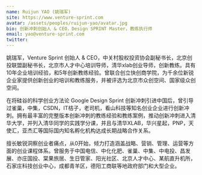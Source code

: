 ```yaml
---
name: Ruijun YAO (姚瑞军)
site: https://www.venture-sprint.com
avatar: /assets/peoples/ruijun-yao/avatar.jpg
bio: 创新冲刺创始人 & CEO，Design SPRINT Master，教练执行师
email: yao@venture-sprint.com
twitter: 
---
```


姚瑞军，Venture Sprint 创始人 & CEO，中关村股权投资协会副秘书长，北京创投联盟副秘书长，北京市人才中心培训导师，清华xlab创业导师，创新教练。具有10年企业培训经验，和5年创新教练经验。曾联合创立快创商学院，为千余位新锐企业家提供创新创业的培训和教练服务，并被评选为北京市众创空间、国家级众创空间。

在将硅谷的科学创业方法论 Google Design Sprint 创新冲刺引进中国后，曾引导过雀巢，中集，CSDN，IT桔子，老司机，看山科技等知名创业企业进行创新冲刺。拥有最丰富的完整版本创新冲刺的教练经验和教练案例，推动创新冲刺进入清华大学，并列入清华同学的实践学分课，并且与清华XLAB，华兴星起，PNP，天使汇，亚杰汇等国际国内知名孵化机构达成长期战略合作关系。

擅长敏锐洞察创业者痛点，从0开始，倾力打造涵盖战略、营销、管理、运营等方面的创业课程体系。曾服务于中国电信、中化化肥、雀巢、中集、中电投、昌发展、亦庄国投、棠果旅居、生日管家、阳光社区、北京人才中心、某航直升机所，石家庄科技创业中心，成都青羊区，德阳工商联等地政府部门和大型企业。
